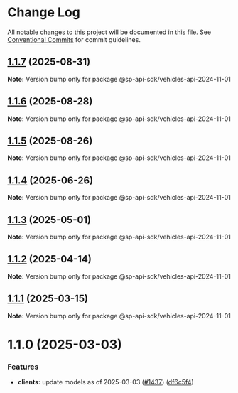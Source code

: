 # Change Log

All notable changes to this project will be documented in this file.
See [Conventional Commits](https://conventionalcommits.org) for commit guidelines.

## [1.1.7](https://github.com/bizon/selling-partner-api-sdk/compare/@sp-api-sdk/vehicles-api-2024-11-01@1.1.6...@sp-api-sdk/vehicles-api-2024-11-01@1.1.7) (2025-08-31)

**Note:** Version bump only for package @sp-api-sdk/vehicles-api-2024-11-01

## [1.1.6](https://github.com/bizon/selling-partner-api-sdk/compare/@sp-api-sdk/vehicles-api-2024-11-01@1.1.5...@sp-api-sdk/vehicles-api-2024-11-01@1.1.6) (2025-08-28)

**Note:** Version bump only for package @sp-api-sdk/vehicles-api-2024-11-01

## [1.1.5](https://github.com/bizon/selling-partner-api-sdk/compare/@sp-api-sdk/vehicles-api-2024-11-01@1.1.4...@sp-api-sdk/vehicles-api-2024-11-01@1.1.5) (2025-08-26)

**Note:** Version bump only for package @sp-api-sdk/vehicles-api-2024-11-01

## [1.1.4](https://github.com/bizon/selling-partner-api-sdk/compare/@sp-api-sdk/vehicles-api-2024-11-01@1.1.3...@sp-api-sdk/vehicles-api-2024-11-01@1.1.4) (2025-06-26)

**Note:** Version bump only for package @sp-api-sdk/vehicles-api-2024-11-01

## [1.1.3](https://github.com/bizon/selling-partner-api-sdk/compare/@sp-api-sdk/vehicles-api-2024-11-01@1.1.2...@sp-api-sdk/vehicles-api-2024-11-01@1.1.3) (2025-05-01)

**Note:** Version bump only for package @sp-api-sdk/vehicles-api-2024-11-01

## [1.1.2](https://github.com/bizon/selling-partner-api-sdk/compare/@sp-api-sdk/vehicles-api-2024-11-01@1.1.1...@sp-api-sdk/vehicles-api-2024-11-01@1.1.2) (2025-04-14)

**Note:** Version bump only for package @sp-api-sdk/vehicles-api-2024-11-01

## [1.1.1](https://github.com/bizon/selling-partner-api-sdk/compare/@sp-api-sdk/vehicles-api-2024-11-01@1.1.0...@sp-api-sdk/vehicles-api-2024-11-01@1.1.1) (2025-03-15)

**Note:** Version bump only for package @sp-api-sdk/vehicles-api-2024-11-01

# 1.1.0 (2025-03-03)

### Features

* **clients:** update models as of 2025-03-03 ([#1437](https://github.com/bizon/selling-partner-api-sdk/issues/1437)) ([df6c5f4](https://github.com/bizon/selling-partner-api-sdk/commit/df6c5f4623078ea559ae40757b7ba90bd780711c))
